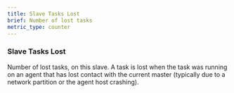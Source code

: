 ```yaml
---
title: Slave Tasks Lost
brief: Number of lost tasks
metric_type: counter
---
```

### Slave Tasks Lost

Number of lost tasks, on this slave. A task is lost when the task was running on an agent that has lost contact with the current master (typically due to a network partition or the agent host crashing).
